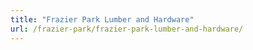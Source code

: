 ```yaml
---
title: "Frazier Park Lumber and Hardware"
url: /frazier-park/frazier-park-lumber-and-hardware/
---
```

